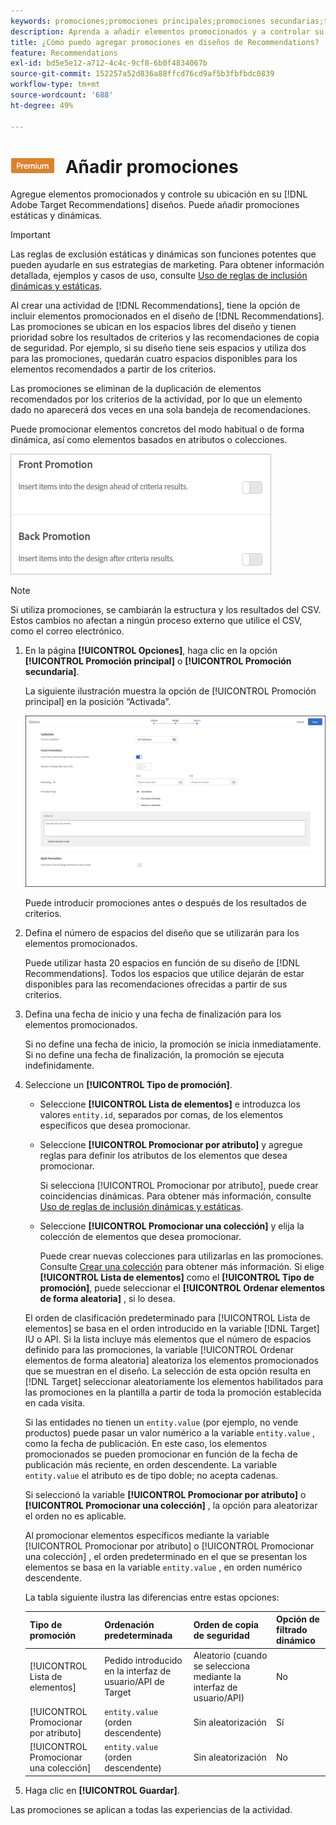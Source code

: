 ```yaml
---
keywords: promociones;promociones principales;promociones secundarias;tipo de promociones;lista de elementos;promocionar por atributo;promocionar una colección
description: Aprenda a añadir elementos promocionados y a controlar su ubicación en el Adobe [!DNL Target] diseños de Recommendations. Puede añadir promociones estáticas y dinámicas.
title: ¿Cómo puedo agregar promociones en diseños de Recommendations?
feature: Recommendations
exl-id: bd5e5e12-a712-4c4c-9cf8-6b0f4834067b
source-git-commit: 152257a52d836a88ffcd76cd9af5b3fbfbdc0839
workflow-type: tm+mt
source-wordcount: '688'
ht-degree: 49%

---
```


# ![PREMIUM](/help/main/assets/premium.png) Añadir promociones

Agregue elementos promocionados y controle su ubicación en su [!DNL Adobe Target Recommendations] diseños. Puede añadir promociones estáticas y dinámicas.

>[!IMPORTANT]
>
>Las reglas de exclusión estáticas y dinámicas son funciones potentes que pueden ayudarle en sus estrategias de marketing. Para obtener información detallada, ejemplos y casos de uso, consulte [Uso de reglas de inclusión dinámicas y estáticas](/help/main/c-recommendations/c-algorithms/use-dynamic-and-static-inclusion-rules.md#concept_4CB5C0FA705D4E449BD0B37B3D987F9F).

Al crear una actividad de [!DNL Recommendations], tiene la opción de incluir elementos promocionados en el diseño de [!DNL Recommendations]. Las promociones se ubican en los espacios libres del diseño y tienen prioridad sobre los resultados de criterios y las recomendaciones de copia de seguridad. Por ejemplo, si su diseño tiene seis espacios y utiliza dos para las promociones, quedarán cuatro espacios disponibles para los elementos recomendados a partir de los criterios.

Las promociones se eliminan de la duplicación de elementos recomendados por los criterios de la actividad, por lo que un elemento dado no aparecerá dos veces en una sola bandeja de recomendaciones.

Puede promocionar elementos concretos del modo habitual o de forma dinámica, así como elementos basados en atributos o colecciones.

![[!UICONTROL Promoción principal] y [!UICONTROL Promoción secundaria] opciones [!DNL Target] IU](assets/add_promotion_toggles.png)

>[!NOTE]
>
>Si utiliza promociones, se cambiarán la estructura y los resultados del CSV. Estos cambios no afectan a ningún proceso externo que utilice el CSV, como el correo electrónico.

1. En la página **[!UICONTROL Opciones]**, haga clic en la opción **[!UICONTROL Promoción principal]** o **[!UICONTROL Promoción secundaria]**.

   La siguiente ilustración muestra la opción de [!UICONTROL Promoción principal] en la posición “Activada”.

   ![Agregar opciones de promoción principal](/help/main/c-recommendations/t-create-recs-activity/assets/add_promotion_front.png)

   Puede introducir promociones antes *o* después de los resultados de criterios.

1. Defina el número de espacios del diseño que se utilizarán para los elementos promocionados.

   Puede utilizar hasta 20 espacios en función de su diseño de [!DNL Recommendations]. Todos los espacios que utilice dejarán de estar disponibles para las recomendaciones ofrecidas a partir de sus criterios.

1. Defina una fecha de inicio y una fecha de finalización para los elementos promocionados.

   Si no define una fecha de inicio, la promoción se inicia inmediatamente. Si no define una fecha de finalización, la promoción se ejecuta indefinidamente.

1. Seleccione un **[!UICONTROL Tipo de promoción]**.

   * Seleccione **[!UICONTROL Lista de elementos]** e introduzca los valores `entity.id`, separados por comas, de los elementos específicos que desea promocionar.

   * Seleccione **[!UICONTROL Promocionar por atributo]** y agregue reglas para definir los atributos de los elementos que desea promocionar.

      Si selecciona [!UICONTROL Promocionar por atributo], puede crear coincidencias dinámicas. Para obtener más información, consulte [Uso de reglas de inclusión dinámicas y estáticas](/help/main/c-recommendations/c-algorithms/use-dynamic-and-static-inclusion-rules.md#concept_4CB5C0FA705D4E449BD0B37B3D987F9F).

   * Seleccione **[!UICONTROL Promocionar una colección]** y elija la colección de elementos que desea promocionar.

      Puede crear nuevas colecciones para utilizarlas en las promociones. Consulte [Crear una colección](/help/main/c-recommendations/c-products/collections.md#task_1256DFF6842141FCAADD9E1428EF7F08) para obtener más información.
   Si elige **[!UICONTROL Lista de elementos]** como el **[!UICONTROL Tipo de promoción]**, puede seleccionar el **[!UICONTROL Ordenar elementos de forma aleatoria]** , si lo desea.

   El orden de clasificación predeterminado para [!UICONTROL Lista de elementos] se basa en el orden introducido en la variable [!DNL Target] IU o API. Si la lista incluye más elementos que el número de espacios definido para las promociones, la variable [!UICONTROL Ordenar elementos de forma aleatoria] aleatoriza los elementos promocionados que se muestran en el diseño. La selección de esta opción resulta en [!DNL Target] seleccionar aleatoriamente los elementos habilitados para las promociones en la plantilla a partir de toda la promoción establecida en cada visita.

   Si las entidades no tienen un `entity.value` (por ejemplo, no vende productos) puede pasar un valor numérico a la variable `entity.value` , como la fecha de publicación. En este caso, los elementos promocionados se pueden promocionar en función de la fecha de publicación más reciente, en orden descendente. La variable `entity.value` el atributo es de tipo doble; no acepta cadenas.

   Si seleccionó la variable **[!UICONTROL Promocionar por atributo]** o **[!UICONTROL Promocionar una colección]** , la opción para aleatorizar el orden no es aplicable.

   Al promocionar elementos específicos mediante la variable [!UICONTROL Promocionar por atributo] o [!UICONTROL Promocionar una colección] , el orden predeterminado en el que se presentan los elementos se basa en la variable `entity.value` , en orden numérico descendente.

   La tabla siguiente ilustra las diferencias entre estas opciones:

   | Tipo de promoción | Ordenación predeterminada | Orden de copia de seguridad | Opción de filtrado dinámico |
   | --- | --- | --- | --- |
   | [!UICONTROL Lista de elementos] | Pedido introducido en la interfaz de usuario/API de Target | Aleatorio (cuando se selecciona mediante la interfaz de usuario/API) | No |
   | [!UICONTROL Promocionar por atributo] | `entity.value` (orden descendente) | Sin aleatorización | Sí |
   | [!UICONTROL Promocionar una colección] | `entity.value` (orden descendente) | Sin aleatorización | No |

1. Haga clic en **[!UICONTROL Guardar]**.

Las promociones se aplican a todas las experiencias de la actividad.
